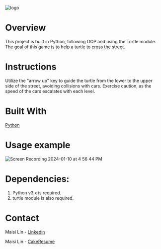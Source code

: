 ![logo](https://user-images.githubusercontent.com/37813839/118495072-352a2b00-b6f9-11eb-92a5-da08862d58df.png)


# Overview
This project is built in Python, following OOP and using the Turtle module. The goal of this game is to help a turtle to cross the street.

# Instructions
Utilize the "arrow up" key to guide the turtle from the lower to the upper side of the street, avoiding collisions with cars. Exercise caution, as the speed of the cars escalates with each level.


# Built With
[Python](https://www.python.org/downloads/)


# Usage example
![Screen Recording 2024-01-10 at 4 56 44 PM](https://github.com/maisi1120/photo/assets/156170308/750ba127-8f2d-44fb-9011-1e274132c202)


# Dependencies:

1. Python v3.x is required.
2. turtle module is also required.

# Contact
Maisi Lin - [Linkedin](https://www.linkedin.com/in/maisi-lin-b66503228/)

Maisi Lin - [CakeResume](https://www.cakeresume.com/dashboard)
